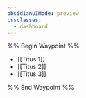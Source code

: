 ```yaml
---
obsidianUIMode: preview
cssclasses:
  - dashboard
---
```

%% Begin Waypoint %%
- [[Titus 1]]
- [[Titus 2]]
- [[Titus 3]]

%% End Waypoint %%